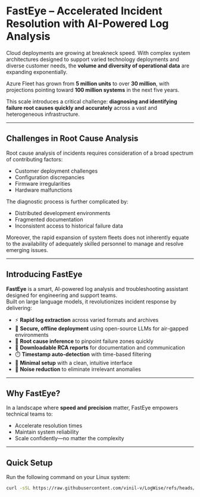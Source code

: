 # FastEye – Accelerated Incident Resolution with AI-Powered Log Analysis

Cloud deployments are growing at breakneck speed. With complex system architectures designed to support varied technology deployments and diverse customer needs, the **volume and diversity of operational data** are expanding exponentially.  

Azure Fleet has grown from **5 million units** to over **30 million**, with projections pointing toward **100 million systems** in the next five years.  

This scale introduces a critical challenge: **diagnosing and identifying failure root causes quickly and accurately** across a vast and heterogeneous infrastructure.

---

## Challenges in Root Cause Analysis

Root cause analysis of incidents requires consideration of a broad spectrum of contributing factors:

- Customer deployment challenges  
- Configuration discrepancies  
- Firmware irregularities  
- Hardware malfunctions  

The diagnostic process is further complicated by:

- Distributed development environments  
- Fragmented documentation  
- Inconsistent access to historical failure data  

Moreover, the rapid expansion of system fleets does not inherently equate to the availability of adequately skilled personnel to manage and resolve emerging issues.

---

## Introducing **FastEye**

**FastEye** is a smart, AI-powered log analysis and troubleshooting assistant designed for engineering and support teams.  
Built on large language models, it revolutionizes incident response by delivering:

- ⚡ **Rapid log extraction** across varied formats and archives  
- 🔐 **Secure, offline deployment** using open-source LLMs for air-gapped environments  
- 🧠 **Root cause inference** to pinpoint failure zones quickly  
- 📄 **Downloadable RCA reports** for documentation and communication  
- ⏱️ **Timestamp auto-detection** with time-based filtering  
- 🧩 **Minimal setup** with a clean, intuitive interface  
- 🚫 **Noise reduction** to eliminate irrelevant anomalies  

---

## Why FastEye?

In a landscape where **speed and precision** matter, FastEye empowers technical teams to:

- Accelerate resolution times  
- Maintain system reliability  
- Scale confidently—no matter the complexity  

---

##  Quick Setup

Run the following command on your Linux system:

```bash
curl -sSL https://raw.githubusercontent.com/vinil-v/LogWise/refs/heads/main/fasteye_setup.sh | bash
```